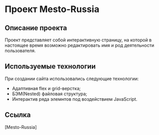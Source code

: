 # Проект Mesto-Russia

## **Описание проекта**

Проект представляет собой интерактивную страницу, на которой в настоящее время возможно редактировать имя и род деятельности пользователя.

## **Используемые технологии**

При создании сайта использовались следующие технологии:
* Адаптивная flex и grid-верстка;
* БЭМ(Nested) файловая структура;
* Интерактив ряда элемнтов под воздействием JavaScript.

## **Ссылка**

[Mesto-Russia]
